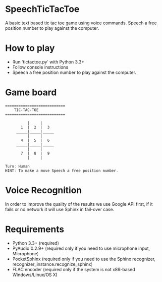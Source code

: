 # SpeechTicTacToe
A basic text based tic tac toe game using voice commands.
Speech a free position number to play against the computer.

# How to play
* Run 'tictactoe.py' with Python 3.3+
* Follow console instructions
* Speech a free position number to play against the computer.

# Game board


	===========================
		TIC-TAC-TOE
	===========================

	          |     |     
	       1  |  2  |  3
	     _____|_____|_____
	          |     |     
	       4  |  5  |  6
	     _____|_____|_____
	          |     |     
	       7  |  8  |  9  
	          |     |
	          
	Turn: Human
    HINT: To make a move Speech a free position number.


# Voice Recognition

In order to improve the quality of the results we use Google API first, if it fails or no network it will use Sphinx in fail-over case.


# Requirements
* Python 3.3+ (required)
* PyAudio 0.2.9+ (required only if you need to use microphone input, Microphone)
* PocketSphinx (required only if you need to use the Sphinx recognizer, recognizer_instance.recognize_sphinx)
* FLAC encoder (required only if the system is not x86-based Windows/Linux/OS X)

